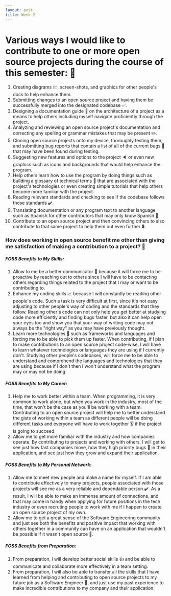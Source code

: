 ```yaml
---
layout: post
title: Week 2
---
```


# Various ways I would like to contribute to one or more open source projects during the course of this semester: :bell:

1. Creating diagrams :chart:, screen-shots, and graphics for other people's docs to help enhance them.
2. Submitting changes to an open source project and having them be successfully merged into the designated codebase :white_check_mark:.
3. Designing a documentation guide :blue_book: on the architecture of a project as a means to help others including myself navigate proficiently through the project.
4. Analyzing and reviewing an open source project's documentation and correcting any spelling or grammar mistakes that may be present :pencil2:.
5. Cloning open source projects onto my device, thoroughly testing them, and submitting bug reports that contain a list of all of the current bugs :bug: that may have been found during testing.
6. Suggesting new features and options to the project :speaker: or even new graphics such as icons and backgrounds that would help enhance the program.
7. Help others learn how to use the program by doing things such as building a glossary of technical terms :green_book: that are associated with the project's technologies or even creating simple tutorials that help others become more familiar with the project.
8. Reading relevant standards and checking to see if the codebase follows those standards :heavy_check_mark:.
9. Translating documentation or any program text to another language such as Spanish for other contributors that may only know Spanish :radio_button:.
10. Contribute to an open source project and then convincing others to also contribute to that same project to help them out even further :heavy_dollar_sign:.  

### How does working in open source benefit me other than giving me satisfaction of making a contribution to a project? :star2:

##### FOSS Benefits to My Skills:
1. Allow to me be a better communicator :speech_balloon: because it will force me to be proactive by reaching out to others since I will have to be contacting others regarding things related to the project that I may or want to be contributing to.
2. Enhance my coding skills :chart_with_upwards_trend: because I will constantly be reading other people's code. Such a task is very difficult at first, since it's not easy adjusting to other people's way of coding and the standards that they follow. Reading other's code can not only help you get better at studying code more efficiently and finding bugs faster, but also it can help open your eyes too and show you that your way of writing code may not always be the "right way" as you may have previously thought.
3. Learn more technologies :iphone: such as frameworks and languages and forcing me to be able to pick them up faster. When contributing, if I plan to make contributions to an open source project code-wise, I will have to learn whatever technologies or languages they are using if I currently don't. Studying other people's codebases, will force me to be able to understand and comprehend the languages and technologies that they are using because if I don't then I won't understand what the program may or may not be doing.

##### FOSS Benefits to My Career:
1. Help me to work better within a team. When programming, it is very common to work alone, but when you work in the industry, most of the time, that won't be the case as you'll be working with a team. Contributing to an open source project will help me to better understand the gists of working within a team as different people will be doing different tasks and everyone will have to work together :ear: if the project is going to succeed.
2. Allow me to get more familiar with the industry and how companies operate. By contributing to projects and working with others, I will get to see just how fast companies move, how they high priority bugs :bug: in their application, and see just how they grow and expand their application.

##### FOSS Benefits to My Personal Network:
1. Allow me to meet new people and make a name for myself. If I am able to contribute effectively to many projects, people associated with those projects will see me as a very reliable and dependable person :heavy_check_mark:. As a result, I will be able to make an immense amount of connections, and that may come in handy when applying for future positions in the tech industry or even recruting people to work with me if I happen to create an open source project of my own.
2. Allow me to get a great sense of the Software Engineering community and just see both the benefits and positive impact that working with others together in a community can have on an application that wouldn't be possible if it wasn't open source :gem:.

##### FOSS Benefits from Preparation:
1. From preparation, I will develop better social skills :+1: and be able to communicate and collaborate more effectively in a team setting.
2. From preparation, I will also be able to transfer all the skills that I have learned from helping and contributing to open source projects to my future job as a Software Engineer :punch:, and just use my past experience to make incredible contributions to my company and their application.


